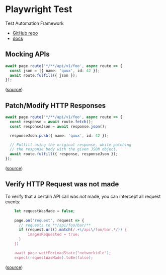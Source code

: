 # Playwright Test

Test Automation Framework

- [GitHub repo](https://github.com/microsoft/playwright)
- [docs](https://playwright.dev/docs/intro)

## Mocking APIs

```ts
await page.route('*/**/api/v1/foo', async route => {
  const json = [{ name: 'quux', id: 42 }];
  await route.fulfill({ json });
});
```

([source](https://playwright.dev/docs/mock))

## Patch/Modify HTTP Responses

```ts
await page.route('*/**/api/v1/foo', async route => {
  const response = await route.fetch();
  const responseJson = await response.json();

  responseJson.push({ name: 'quux', id: 42 });

  // Fulfill using the original response, while patching
  // the response body with the given JSON object.
  await route.fulfill({ response, responseJson });
});
```

([source](https://playwright.dev/docs/mock))

## Verify HTTP Request was not made

To verify that a certain API call was _not_ made, you can intercept all request events:

```ts
    let requestWasMade = false;
 
    page.on('request', request => {
      // requests to **/api/foo/bar/**
      if (request.url().match(/.+\/api\/foo/bar.*/)) {
          imagesRequested = true;
      }
    })

    await page.waitForLoadState("networkidle");
    expect(requestWasMade).toBe(false);
```

([source](https://stackoverflow.com/a/77554151/24445522))

